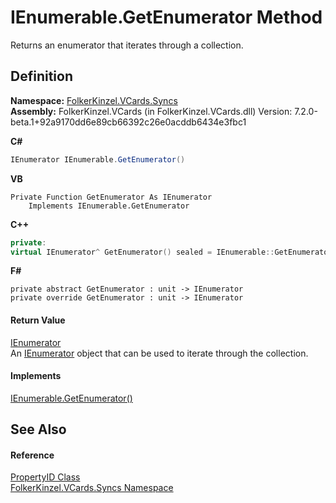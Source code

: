 # IEnumerable.GetEnumerator Method


Returns an enumerator that iterates through a collection.



## Definition
**Namespace:** <a href="314eb040-efc7-ad87-1b26-494465ab2e69.md">FolkerKinzel.VCards.Syncs</a>  
**Assembly:** FolkerKinzel.VCards (in FolkerKinzel.VCards.dll) Version: 7.2.0-beta.1+92a9170dd6e89cb66392c26e0acddb6434e3fbc1

**C#**
``` C#
IEnumerator IEnumerable.GetEnumerator()
```
**VB**
``` VB
Private Function GetEnumerator As IEnumerator
	Implements IEnumerable.GetEnumerator
```
**C++**
``` C++
private:
virtual IEnumerator^ GetEnumerator() sealed = IEnumerable::GetEnumerator
```
**F#**
``` F#
private abstract GetEnumerator : unit -> IEnumerator 
private override GetEnumerator : unit -> IEnumerator 
```



#### Return Value
<a href="https://learn.microsoft.com/dotnet/api/system.collections.ienumerator" target="_blank" rel="noopener noreferrer">IEnumerator</a>  
An <a href="https://learn.microsoft.com/dotnet/api/system.collections.ienumerator" target="_blank" rel="noopener noreferrer">IEnumerator</a> object that can be used to iterate through the collection.

#### Implements
<a href="https://learn.microsoft.com/dotnet/api/system.collections.ienumerable.getenumerator" target="_blank" rel="noopener noreferrer">IEnumerable.GetEnumerator()</a>  


## See Also


#### Reference
<a href="40501887-a5bd-f19a-b682-682ba7c4adb7.md">PropertyID Class</a>  
<a href="314eb040-efc7-ad87-1b26-494465ab2e69.md">FolkerKinzel.VCards.Syncs Namespace</a>  
